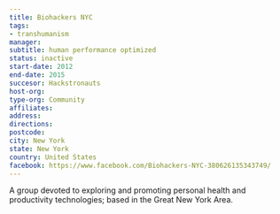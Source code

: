 ```yaml
---
title: Biohackers NYC
tags:
- transhumanism
manager:
subtitle: human performance optimized
status: inactive
start-date: 2012
end-date: 2015
succesor: Hackstronauts
host-org:
type-org: Community
affiliates:
address:
directions:
postcode:
city: New York
state: New York
country: United States
facebook: https://www.facebook.com/Biohackers-NYC-380626135343749/
---
```


A group devoted to exploring and promoting personal health and productivity technologies; based in the Great New York Area.
